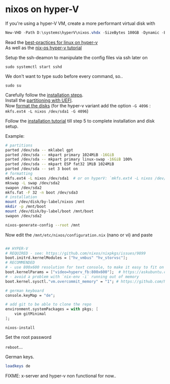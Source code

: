 
# nixos on hyper-V

If you're using a hyper-V VM, create a more performant virtual disk with

```powershell
New-VHD -Path D:\systems\hyperV\nixos.vhdx -SizeBytes 100GB -Dynamic -BlockSizeBytes 1MB
```

Read the [best-practices for linux on hyper-v](https://docs.microsoft.com/de-de/windows-server/virtualization/hyper-v/best-practices-for-running-linux-on-hyper-v)  
As well as the [nix-os hyper-v tutorial](https://github.com/NixOS/nixos-hardware/tree/master/microsoft/hyper-v)  

Setup the ssh-deamon to manipulate the config files via ssh later on

    sudo systemctl start sshd

We don't want to type sudo before every command, so..

    sudo su

Carefully follow the [installation steps](https://nixos.org/nixos/manual/index.html#sec-installation).  
Install the [partitioning with UEFI](https://nixos.org/nixos/manual/index.html#sec-installation-partitioning-UEFI).  
Now [format the disks](https://nixos.org/nixos/manual/index.html#sec-installation-partitioning-formatting) 
(for the hyper-v variant add the option `-G 4096` : `mkfs.ext4 -L nixos /dev/sda1 -G 4096`)  

Follow the [installation tutorial](https://nixos.org/nixos/manual/index.html#sec-installation-installing) till step 5 to complete installation and disk setup.  

Example:

```bash
# partitions
parted /dev/sda -- mklabel gpt
parted /dev/sda -- mkpart primary 1024MiB -16GiB
parted /dev/sda -- mkpart primary linux-swap -16GiB 100%
parted /dev/sda -- mkpart ESP fat32 1MiB 1024MiB
parted /dev/sda -- set 3 boot on
# formatting
mkfs.ext4 -L nixos /dev/sda1  # or on hyperV: `mkfs.ext4 -L nixos /dev/sda1 -G 4096`
mkswap -L swap /dev/sda2
swapon /dev/sda2
mkfs.fat -F 32 -n boot /dev/sda3
# installation
mount /dev/disk/by-label/nixos /mnt
mkdir -p /mnt/boot
mount /dev/disk/by-label/boot /mnt/boot
swapon /dev/sda2

nixos-generate-config --root /mnt
```

Now edit the `/mnt/etc/nixos/configuration.nix` (nano or vi) and paste

```/etc/nixos/configuration.nix

## HYPER-V
# REQUIRED - see: https://github.com/nixos/nixpkgs/issues/9899
boot.initrd.kernelModules = ["hv_vmbus" "hv_storvsc"];
# RECOMMENDED
# - use 800x600 resolution for text console, to make it easy to fit on screen
boot.kernelParams = ["video=hyperv_fb:800x600"];  # https://askubuntu.com/a/399960
# - avoid a problem with `nix-env -i` running out of memory
boot.kernel.sysctl."vm.overcommit_memory" = "1"; # https://github.com/NixOS/nix/issues/421

# german keyboard
console.keyMap = "de";

# add git to be able to clone the repo
environment.systemPackages = with pkgs; [
    vim gitMinimal
];

```

`nixos-install`

Set the root password

`reboot`...

German keys.

```bash
loadkeys de
```

FIXME: x-server and hyper-v non functional for now..
